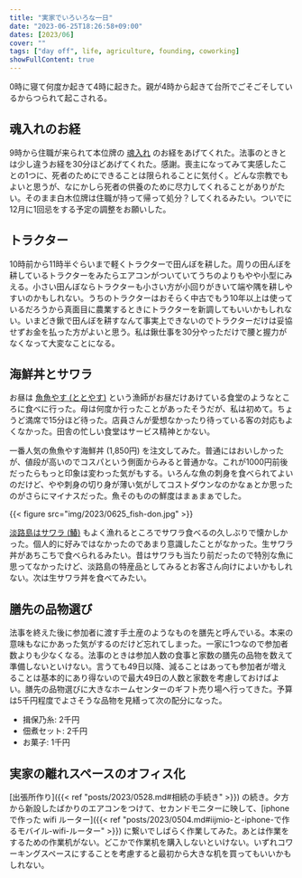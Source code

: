 ```yaml
---
title: "実家でいろいろな一日"
date: "2023-06-25T18:26:58+09:00"
dates: [2023/06]
cover: ""
tags: ["day off", life, agriculture, founding, coworking]
showFullContent: true
---
```


0時に寝て何度か起きて4時に起きた。親が4時から起きて台所でごそごそしているからつられて起こされる。

## 魂入れのお経

9時から住職が来られて本位牌の [魂入れ](https://www.e-butsudan.com/guide/302/) のお経をあげてくれた。法事のときとは少し違うお経を30分ほどあげてくれた。感謝。喪主になってみて実感したことの1つに、死者のためにできることは限られることに気付く。どんな宗教でもよいと思うが、なにかしら死者の供養のために尽力してくれることがありがたい。そのまま白木位牌は住職が持って帰って処分？してくれるみたい。ついでに12月に1回忌をする予定の調整をお願いした。

## トラクター

10時前から11時半ぐらいまで軽くトラクターで田んぼを耕した。周りの田んぼを耕しているトラクターをみたらエアコンがついていてうちのよりもやや小型にみえる。小さい田んぼならトラクターも小さい方が小回りがきいて端や隅を耕しやすいのかもしれない。うちのトラクターはおそらく中古でもう10年以上は使っているだろうから真面目に農業するときにトラクターを新調してもいいかもしれない。いまどき鍬で田んぼを耕すなんて事実上できないのでトラクターだけは妥協せずお金を払った方がよいと思う。私は鍬仕事を30分やっただけで腰と握力がなくなって大変なことになる。

## 海鮮丼とサワラ

お昼は [魚魚やす (ととやす)](https://tabelog.com/hyogo/A2806/A280602/28052765/) という漁師がお昼だけあけている食堂のようなところに食べに行った。母は何度か行ったことがあったそうだが、私は初めて。ちょうど満席で15分ほど待った。店員さんが愛想なかったり待っている客の対応もよくなかった。田舎の忙しい食堂はサービス精神とかない。

一番人気の魚魚やす海鮮丼 (1,850円) を注文してみた。普通にはおいしかったが、値段が高いのでコスパという側面からみると普通かな。これが1000円前後だったらもっと印象は変わった気がもする。いろんな魚の刺身を食べられてよいのだけど、やや刺身の切り身が薄い気がしてコストダウンなのかなぁとか思ったのがさらにマイナスだった。魚そのものの鮮度はまぁまぁでした。

{{< figure src="img/2023/0625_fish-don.jpg" >}}

[淡路島はサワラ (鰆)](https://awajishima-namasawara.com/) もよく漁れるところでサワラ食べるの久しぶりで懐かしかった。個人的に好みではなかったのであまり意識したことがなかった。生サワラ丼があちこちで食べられるみたい。昔はサワラも当たり前だったので特別な魚に思ってなかったけど、淡路島の特産品としてみるとお客さん向けによいかもしれない。次は生サワラ丼を食べてみたい。

## 膳先の品物選び

法事を終えた後に参加者に渡す手土産のようなものを膳先と呼んでいる。本来の意味もなにかあった気がするのだけど忘れてしまった。一家に1つなので参加者数よりも少なくなる。法事のときは参加人数の食事と家数の膳先の品物を数えて準備しないといけない。言うても49日以降、減ることはあっても参加者が増えることは基本的にあり得ないので最大49日の人数と家数を考慮しておけばよい。膳先の品物選びに大きなホームセンターのギフト売り場へ行ってきた。予算は5千円程度でよさそうな品物を見繕って次の配分になった。

* 揖保乃糸: 2千円
* 佃煮セット: 2千円
* お菓子: 1千円

## 実家の離れスペースのオフィス化

[出張所作り]({{< ref "posts/2023/0528.md#相続の手続き" >}}) の続き。夕方から新設したばかりのエアコンをつけて、セカンドモニターに映して、[iphone で作った wifi ルーター]({{< ref "posts/2023/0504.md#iijmio-と-iphone-で作るモバイル-wifi-ルーター" >}}) に繋いでしばらく作業してみた。あとは作業をするための作業机がない。どこかで作業机を購入しないといけない。いずれコワーキングスペースにすることを考慮すると最初から大きな机を買ってもいいかもしれない。
